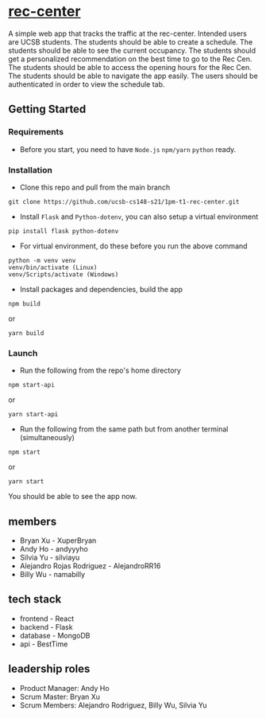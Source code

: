 # [rec-center](https://t1-rec-center.herokuapp.com/)

A simple web app that tracks the traffic at the rec-center. 
Intended users are UCSB students.
    The students should be able to create a schedule.
    The students should be able to see the current occupancy.
    The students should get a personalized recommendation on the best time to go to the Rec Cen.
    The students should be able to access the opening hours for the Rec Cen.
    The students should be able to navigate the app easily.
    The users should be authenticated in order to view the schedule tab.

## Getting Started

### Requirements

- Before you start, you need to have `Node.js` `npm/yarn` `python` ready. 

### Installation

- Clone this repo and pull from the main branch 
```
git clone https://github.com/ucsb-cs148-s21/1pm-t1-rec-center.git
```
- Install `Flask` and `Python-dotenv`, you can also setup a virtual environment
```
pip install flask python-dotenv
```
- For virtual environment, do these before you run the above command
```
python -m venv venv
venv/bin/activate (Linux)
venv/Scripts/activate (Windows)
```
- Install packages and dependencies, build the app
```
npm build
```
or
```
yarn build
```

### Launch

- Run the following from the repo's home directory
```
npm start-api
```
or
```
yarn start-api
```
- Run the following from the same path but from another terminal (simultaneously)
```
npm start
```
or
```
yarn start
```
You should be able to see the app now.

## members

- Bryan Xu - XuperBryan
- Andy Ho - andyyyho
- Silvia Yu - silviayu
- Alejandro Rojas Rodriguez - AlejandroRR16
- Billy Wu - namabilly

## tech stack

- frontend - React
- backend - Flask
- database - MongoDB
- api - BestTime

## leadership roles
- Product Manager: Andy Ho
- Scrum Master: Bryan Xu
- Scrum Members: Alejandro Rodriguez, Billy Wu, Silvia Yu
